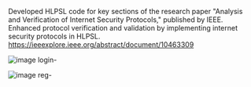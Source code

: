 Developed HLPSL code for key sections of the research paper "Analysis and Verification of Internet Security Protocols," published by IEEE.
Enhanced protocol verification and validation by implementing internet security protocols in HLPSL.
https://ieeexplore.ieee.org/abstract/document/10463309

![image](https://github.com/ScarryParrot/SPAN-HLPSL/assets/110553838/3e28c498-8d99-4082-ad0e-c722a7bc07c5)
login-


![image](https://github.com/ScarryParrot/SPAN-HLPSL/assets/110553838/d2542f43-3520-450d-968d-ffa5ed069bbc)
reg-

